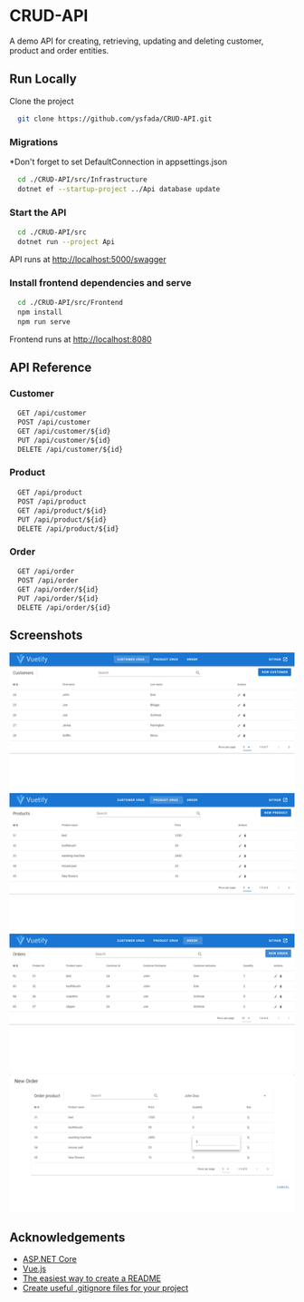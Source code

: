 # CRUD-API

A demo API for creating, retrieving, updating and deleting customer, product and order entities.

## Run Locally

Clone the project

```bash
  git clone https://github.com/ysfada/CRUD-API.git
```

### Migrations

*Don't forget to set DefaultConnection in appsettings.json

```bash
  cd ./CRUD-API/src/Infrastructure
  dotnet ef --startup-project ../Api database update
```

### Start the API

```bash
  cd ./CRUD-API/src
  dotnet run --project Api
```

API runs at [http://localhost:5000/swagger](http://localhost:5000/swagger)

### Install frontend dependencies and serve

```bash
  cd ./CRUD-API/src/Frontend
  npm install
  npm run serve
```

Frontend runs at [http://localhost:8080](http://localhost:8080)

## API Reference

### Customer

```http
  GET /api/customer
  POST /api/customer
  GET /api/customer/${id}
  PUT /api/customer/${id}
  DELETE /api/customer/${id}
```

### Product

```http
  GET /api/product
  POST /api/product
  GET /api/product/${id}
  PUT /api/product/${id}
  DELETE /api/product/${id}
```

### Order

```http
  GET /api/order
  POST /api/order
  GET /api/order/${id}
  PUT /api/order/${id}
  DELETE /api/order/${id}
```

## Screenshots

![App Screenshot 1](./screenshot/customer-1.png)
![App Screenshot 2](./screenshot/product-1.png)
![App Screenshot 3](./screenshot/order-1.png)
![App Screenshot 4](./screenshot/order-2.png)

## Acknowledgements

- [ASP.NET Core](https://github.com/aspnet/Home)
- [Vue.js](https://github.com/vuejs/vue)
- [The easiest way to create a README](https://readme.so/editor)
- [Create useful .gitignore files for your project](https://www.toptal.com/developers/gitignore)

